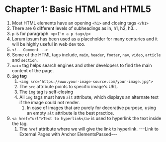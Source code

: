 # Chapter 1: Basic HTML and HTML5
1. Most HTML elements have an opening `<h1>` and closing tags `</h1>`
2. There are 6 different levels of subheadings as in, h1, h2, h3...
3. `p` is for paragraph. `<p>I'm a p tag</p>`
4. Lorum ipsum has been used as a placeholder for many centuries and it will be highly useful in web dev too.
5. `<!-- Comment -->`
6. Some of the HTML tags include, `main`, `header`, `footer`, `nav`, `video`, `article` and `section`.
7. `main` tag helps search engines and other developers to find the main content of the page.
8. **`img` tag**
   1. `<img src="https://www.your-image-source.com/your-image.jpg">`
   2. The `src` attribute points to specific image's URL.
   3. The `img` tag is self-closing
   4. All `img` tags must have `alt` attribute, which displays an alternate text if the image could not render.
      1. In case of images that are purely for decorative purpose, using an empty `alt` attribute is the best practice.
9. `<a href="url">Text to hyperlink</a>` is used to hyperlink the text inside the tag.
   1.  The `href` attribute where we will give the link to hyperlink.
---Link to External Pages with Anchor ElementsPassed---
